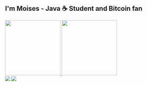 ## I'm Moises - Java ☕ Student and Bitcoin fan

<div>
	  <a href="https://github.com/MoisesC-Costa">
      <img height="180cm" src="https://github-readme-stats.vercel.app/api?username=MoisesC-Costa&show_icons=true&theme=radical&include_all_commits=true&count_private=true" />
      <img height="180cm" src="https://github-readme-stats.vercel.app/api/top-langs/?username=MoisesC-Costa&theme=radical&layout=compact" />
    </a>
</div>
<div>
  <img src="https://img.shields.io/badge/Python-14354C?style=for-the-badge&logo=python&logoColor=white"/>
  <img src="https://img.shields.io/badge/Java-ED8B00?style=for-the-badge&logo=java&logoColor=white"/>
</div>
